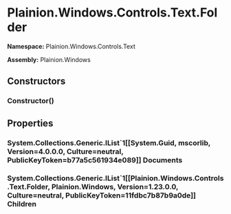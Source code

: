 
# Plainion.Windows.Controls.Text.Folder

**Namespace:** Plainion.Windows.Controls.Text

**Assembly:** Plainion.Windows


## Constructors

### Constructor()


## Properties

### System.Collections.Generic.IList`1[[System.Guid, mscorlib, Version=4.0.0.0, Culture=neutral, PublicKeyToken=b77a5c561934e089]] Documents

### System.Collections.Generic.IList`1[[Plainion.Windows.Controls.Text.Folder, Plainion.Windows, Version=1.23.0.0, Culture=neutral, PublicKeyToken=11fdbc7b87b9a0de]] Children

